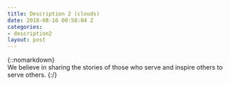 ```yaml
---
title: Description 2 (clouds)
date: 2018-08-16 00:58:04 Z
categories:
- description2
layout: post
---
```


{::nomarkdown}  
We believe in sharing the stories of those who serve and inspire others to serve others.
{:/}  
